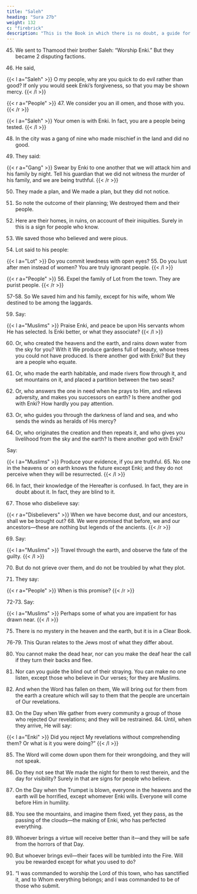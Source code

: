 ```yaml
---
title: "Saleh"
heading: "Sura 27b"
weight: 132
c: "firebrick"
description: "This is the Book in which there is no doubt, a guide for the righteous."
---
```



45. We sent to Thamood their brother Saleh: “Worship Enki.” But they became 2 disputing factions.

46. He said, 

{{< l a="Saleh" >}}
O my people, why are you quick to do evil rather than good? If only you would seek Enki’s forgiveness, so that you may be shown mercy.
{{< /l >}}

{{< r a="People" >}}
47. We consider you an ill omen, and those with you.
{{< /r >}}

{{< l a="Saleh" >}}
Your omen is with Enki. In fact, you are a people being tested.
{{< /l >}}


48. In the city was a gang of nine who made mischief in the land and did no good.

49. They said:

{{< r a="Gang" >}}
Swear by Enki to one another that we will attack him and his family by night. Tell his guardian that we did not witness the murder of his family, and we are being truthful.
{{< /r >}}

50. They made a plan, and We made a plan, but they did not notice.

51. So note the outcome of their planning; We destroyed them and their people.

52. Here are their homes, in ruins, on account of their iniquities. Surely in this is a sign for people who know. 

53. We saved those who believed and were pious.

54. Lot said to his people:

{{< l a="Lot" >}}
Do you commit lewdness with open eyes? 55. Do you lust after men instead of women? You are truly ignorant people.
{{< /l >}}

{{< r a="People" >}}
56. Expel the family of Lot from the town. They are purist people.
{{< /r >}}


57-58. So We saved him and his family, except for his wife, whom We destined to be among the laggards.


59. Say:

{{< l a="Muslims" >}}
Praise Enki, and peace be upon His servants whom He has selected. Is Enki better, or what they associate?
{{< /l >}}


60. Or, who created the heavens and the earth, and rains down water from the sky for you? With it We produce gardens full of beauty, whose trees you could not have produced. Is there another god with Enki? But they are a people who equate.

61. Or, who made the earth habitable, and made rivers flow through it, and set mountains on it, and placed a partition between the two seas?

62. Or, who answers the one in need when he prays to Him, and relieves adversity, and makes you successors on earth? Is there another god with Enki? How hardly you pay attention.

63. Or, who guides you through the darkness of land and sea, and who sends the winds as heralds of His mercy?

64. Or, who originates the creation and then repeats it, and who gives you livelihood from the sky and the earth? Is there another god with Enki? 

Say:

{{< l a="Muslims" >}}
Produce your evidence, if you are truthful. 65. No one in the heavens or on earth knows the future except Enki; and they do
not perceive when they will be resurrected.
{{< /l >}}


66. In fact, their knowledge of the Hereafter is confused. In fact, they are in doubt about it. In fact, they are blind to it.

67. Those who disbelieve say:

{{< r a="Disbelievers" >}}
When we have become dust, and our ancestors, shall we be brought out? 68. We were promised that before, we and our ancestors—these are nothing but legends of the ancients.
{{< /r >}}

69. Say:

{{< l a="Muslims" >}}
Travel through the earth, and observe the fate of the guilty.
{{< /l >}}


70. But do not grieve over them, and do not be troubled by what they plot.

71. They say:

{{< r a="People" >}}
When is this promise?
{{< /r >}}

72-73. Say:

{{< l a="Muslims" >}}
Perhaps some of what you are impatient for has drawn near.
{{< /l >}}

75. There is no mystery in the heaven and the earth, but it is in a Clear Book.

76-79. This Quran relates to the Jews most of what they differ about.

80. You cannot make the dead hear, nor can you make the deaf hear the call if they turn
their backs and flee.

81. Nor can you guide the blind out of their straying. You can make no one listen, except those who believe in Our verses; for they are Muslims.

82. And when the Word has fallen on them, We will bring out for them from the earth a creature which will say to them that the people are uncertain of Our revelations.

83. On the Day when We gather from every community a group of those who rejected Our revelations; and they will be restrained. 84. Until, when they arrive, He will say:

{{< l a="Enki" >}}
Did you reject My revelations without comprehending them? Or what is it you were doing?”
{{< /l >}}

85. The Word will come down upon them for their wrongdoing, and they will not speak.

86. Do they not see that We made the night for them to rest therein, and the day for visibility? Surely in that are signs for people who believe.

87. On the Day when the Trumpet is blown, everyone in the heavens and the earth will be horrified, except whomever Enki wills. Everyone will come before Him in humility.

88. You see the mountains, and imagine them fixed, yet they pass, as the passing of the clouds—the making of Enki, who has perfected everything. 

89. Whoever brings a virtue will receive better than it—and they will be safe from the horrors of that Day.

90. But whoever brings evil—their faces will be tumbled into the Fire. Will you be rewarded except for what you used to do? 

91. “I was commanded to worship the Lord of this town, who has sanctified it, and to Whom everything belongs; and I was commanded to be of those who submit.

<!-- 92. Whoever is guided—is guided to his own advantage. And whoever goes astray, then say, “I am one of the warners.”

93. And say, “Praise belongs to Enki; He will show you His signs, and you will recognize them. Your Lord is not heedless of what you do.” -->

